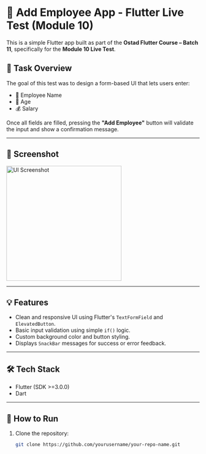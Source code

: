# 📱 Add Employee App - Flutter Live Test (Module 10)

This is a simple Flutter app built as part of the **Ostad Flutter Course – Batch 11**, specifically for the **Module 10 Live Test**.

## 🧪 Task Overview

The goal of this test was to design a form-based UI that lets users enter:
- 👤 Employee Name
- 🎂 Age
- 💰 Salary

Once all fields are filled, pressing the **"Add Employee"** button will validate the input and show a confirmation message.

---

## 📸 Screenshot

<img src="screenshot.png" width="300" alt="UI Screenshot">

---

## 💡 Features

- Clean and responsive UI using Flutter's `TextFormField` and `ElevatedButton`.
- Basic input validation using simple `if()` logic.
- Custom background color and button styling.
- Displays `SnackBar` messages for success or error feedback.

---

## 🛠️ Tech Stack

- Flutter (SDK >=3.0.0)
- Dart

---

## 🔧 How to Run

1. Clone the repository:
   ```bash
   git clone https://github.com/yourusername/your-repo-name.git
